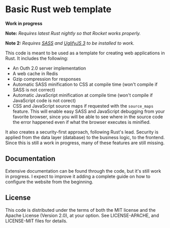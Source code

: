 # Basic Rust web template

**Work in progress**

**Note:** *Requires latest Rust nightly so that Rocket works properly.*

**Note 2:** *Requires [SASS][sass] and [UglifyJS 3][uglify-js] to be installed to work.*

This code is meant to be used as a template for creating web applications in Rust. It includes  the
following:

 - An Outh 2.0 server implementation
 - A web cache in Redis
 - Gzip compression for responses
 - Automatic SASS minification to CSS at compile time (won't compile if SASS is not correct)
 - Automatic JavaScript minification at compile time (won't compile if JavaScript code is not corect)
 - CSS and JavaScript source maps if requested with the `source_maps` feature. This will enable easy
   SASS and JavaScript debugging from your favorite browser, since you will be able to see where in
   the source code the error happened even if what the browser executes is minified.

It also creates a security-first approach, following Rust's lead. Security is applied from the data
layer (database) to the business logic, to the frontend. Since this is still a work in progress,
many of these features are still missing.

## Documentation

Extensive documentation can be found through the code, but it's still work in progress. I expect to
improve it adding a complete guide on how to configure the website from the beginning.
## License

This code is distributed under the terms of both the MIT license and the Apache License (Version
2.0), at your option. See LICENSE-APACHE, and LICENSE-MIT files for details.

[sass]: http://sass-lang.com/install
[uglify-js]: https://github.com/mishoo/UglifyJS2#install
